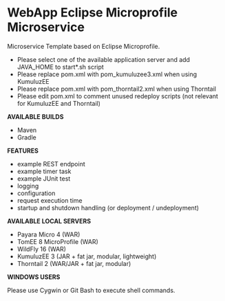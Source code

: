 # WebApp Eclipse Microprofile Microservice

Microservice Template based on Eclipse Microprofile.

* Please select one of the available application server and add JAVA_HOME to start*.sh script
* Please replace pom.xml with pom_kumuluzee3.xml when using KumuluzEE
* Please replace pom.xml with pom_thorntail2.xml when using Thorntail
* Please edit pom.xml to comment unused redeploy scripts (not relevant for KumuluzEE and Thorntail)


**AVAILABLE BUILDS**

* Maven
* Gradle


**FEATURES**

* example REST endpoint
* example timer task
* example JUnit test
* logging
* configuration
* request execution time
* startup and shutdown handling (or deployment / undeployment)


**AVAILABLE LOCAL SERVERS**

* Payara Micro 4 (WAR)
* TomEE 8 MicroProfile (WAR)
* WildFly 16 (WAR)
* KumuluzEE 3 (JAR + fat jar, modular, lightweight)
* Thorntail 2 (WAR/JAR + fat jar, modular)


**WINDOWS USERS**

Please use Cygwin or Git Bash to execute shell commands.
